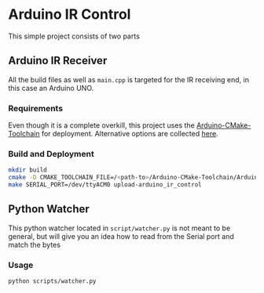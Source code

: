 # Arduino IR Control

This simple project consists of two parts

## Arduino IR Receiver

All the build files as well as `main.cpp` is targeted for the IR receiving end, in this case an Arduino UNO.

### Requirements

Even though it is a complete overkill, this project uses the [Arduino-CMake-Toolchain](https://github.com/a9183756-gh/Arduino-CMake-Toolchain/) for deployment.
Alternative options are collected [here](https://wiki.archlinux.org/title/Arduino).

### Build and Deployment
```sh
mkdir build
cmake -D CMAKE_TOOLCHAIN_FILE=/<path-to>/Arduino-CMake-Toolchain/Arduino-toolchain.cmake -D ARDUINO_BOARD_OPTIONS_FILE=/<path-to>/arduino-ir-control/BoardOptions.cmake ..
make SERIAL_PORT=/dev/ttyACM0 upload-arduino_ir_control
```

## Python Watcher

This python watcher located in `script/watcher.py` is not meant to be general, but will give you an idea how to read from the Serial port and match the bytes 

### Usage

```
python scripts/watcher.py
```

